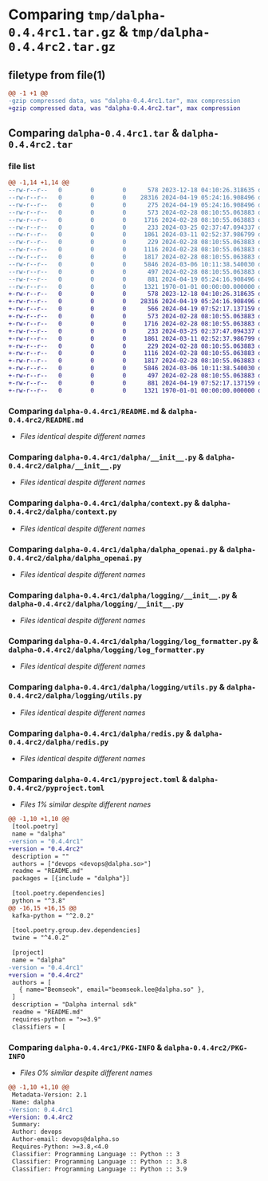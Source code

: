 # Comparing `tmp/dalpha-0.4.4rc1.tar.gz` & `tmp/dalpha-0.4.4rc2.tar.gz`

## filetype from file(1)

```diff
@@ -1 +1 @@
-gzip compressed data, was "dalpha-0.4.4rc1.tar", max compression
+gzip compressed data, was "dalpha-0.4.4rc2.tar", max compression
```

## Comparing `dalpha-0.4.4rc1.tar` & `dalpha-0.4.4rc2.tar`

### file list

```diff
@@ -1,14 +1,14 @@
--rw-r--r--   0        0        0      578 2023-12-18 04:10:26.318635 dalpha-0.4.4rc1/README.md
--rw-r--r--   0        0        0    28316 2024-04-19 05:24:16.908496 dalpha-0.4.4rc1/dalpha/__init__.py
--rw-r--r--   0        0        0      275 2024-04-19 05:24:16.908496 dalpha-0.4.4rc1/dalpha/cobra_cls.py
--rw-r--r--   0        0        0      573 2024-02-28 08:10:55.063883 dalpha-0.4.4rc1/dalpha/context.py
--rw-r--r--   0        0        0     1716 2024-02-28 08:10:55.063883 dalpha-0.4.4rc1/dalpha/dalpha_openai.py
--rw-r--r--   0        0        0      233 2024-03-25 02:37:47.094337 dalpha-0.4.4rc1/dalpha/kafka_cli.py
--rw-r--r--   0        0        0     1861 2024-03-11 02:52:37.986799 dalpha-0.4.4rc1/dalpha/logging/__init__.py
--rw-r--r--   0        0        0      229 2024-02-28 08:10:55.063883 dalpha-0.4.4rc1/dalpha/logging/events.py
--rw-r--r--   0        0        0     1116 2024-02-28 08:10:55.063883 dalpha-0.4.4rc1/dalpha/logging/log_formatter.py
--rw-r--r--   0        0        0     1817 2024-02-28 08:10:55.063883 dalpha-0.4.4rc1/dalpha/logging/utils.py
--rw-r--r--   0        0        0     5846 2024-03-06 10:11:38.540030 dalpha-0.4.4rc1/dalpha/redis.py
--rw-r--r--   0        0        0      497 2024-02-28 08:10:55.063883 dalpha-0.4.4rc1/dalpha/signal_handler.py
--rw-r--r--   0        0        0      881 2024-04-19 05:24:16.908496 dalpha-0.4.4rc1/pyproject.toml
--rw-r--r--   0        0        0     1321 1970-01-01 00:00:00.000000 dalpha-0.4.4rc1/PKG-INFO
+-rw-r--r--   0        0        0      578 2023-12-18 04:10:26.318635 dalpha-0.4.4rc2/README.md
+-rw-r--r--   0        0        0    28316 2024-04-19 05:24:16.908496 dalpha-0.4.4rc2/dalpha/__init__.py
+-rw-r--r--   0        0        0      566 2024-04-19 07:52:17.137159 dalpha-0.4.4rc2/dalpha/cobra_cls.py
+-rw-r--r--   0        0        0      573 2024-02-28 08:10:55.063883 dalpha-0.4.4rc2/dalpha/context.py
+-rw-r--r--   0        0        0     1716 2024-02-28 08:10:55.063883 dalpha-0.4.4rc2/dalpha/dalpha_openai.py
+-rw-r--r--   0        0        0      233 2024-03-25 02:37:47.094337 dalpha-0.4.4rc2/dalpha/kafka_cli.py
+-rw-r--r--   0        0        0     1861 2024-03-11 02:52:37.986799 dalpha-0.4.4rc2/dalpha/logging/__init__.py
+-rw-r--r--   0        0        0      229 2024-02-28 08:10:55.063883 dalpha-0.4.4rc2/dalpha/logging/events.py
+-rw-r--r--   0        0        0     1116 2024-02-28 08:10:55.063883 dalpha-0.4.4rc2/dalpha/logging/log_formatter.py
+-rw-r--r--   0        0        0     1817 2024-02-28 08:10:55.063883 dalpha-0.4.4rc2/dalpha/logging/utils.py
+-rw-r--r--   0        0        0     5846 2024-03-06 10:11:38.540030 dalpha-0.4.4rc2/dalpha/redis.py
+-rw-r--r--   0        0        0      497 2024-02-28 08:10:55.063883 dalpha-0.4.4rc2/dalpha/signal_handler.py
+-rw-r--r--   0        0        0      881 2024-04-19 07:52:17.137159 dalpha-0.4.4rc2/pyproject.toml
+-rw-r--r--   0        0        0     1321 1970-01-01 00:00:00.000000 dalpha-0.4.4rc2/PKG-INFO
```

### Comparing `dalpha-0.4.4rc1/README.md` & `dalpha-0.4.4rc2/README.md`

 * *Files identical despite different names*

### Comparing `dalpha-0.4.4rc1/dalpha/__init__.py` & `dalpha-0.4.4rc2/dalpha/__init__.py`

 * *Files identical despite different names*

### Comparing `dalpha-0.4.4rc1/dalpha/context.py` & `dalpha-0.4.4rc2/dalpha/context.py`

 * *Files identical despite different names*

### Comparing `dalpha-0.4.4rc1/dalpha/dalpha_openai.py` & `dalpha-0.4.4rc2/dalpha/dalpha_openai.py`

 * *Files identical despite different names*

### Comparing `dalpha-0.4.4rc1/dalpha/logging/__init__.py` & `dalpha-0.4.4rc2/dalpha/logging/__init__.py`

 * *Files identical despite different names*

### Comparing `dalpha-0.4.4rc1/dalpha/logging/log_formatter.py` & `dalpha-0.4.4rc2/dalpha/logging/log_formatter.py`

 * *Files identical despite different names*

### Comparing `dalpha-0.4.4rc1/dalpha/logging/utils.py` & `dalpha-0.4.4rc2/dalpha/logging/utils.py`

 * *Files identical despite different names*

### Comparing `dalpha-0.4.4rc1/dalpha/redis.py` & `dalpha-0.4.4rc2/dalpha/redis.py`

 * *Files identical despite different names*

### Comparing `dalpha-0.4.4rc1/pyproject.toml` & `dalpha-0.4.4rc2/pyproject.toml`

 * *Files 1% similar despite different names*

```diff
@@ -1,10 +1,10 @@
 [tool.poetry]
 name = "dalpha"
-version = "0.4.4rc1"
+version = "0.4.4rc2"
 description = ""
 authors = ["devops <devops@dalpha.so>"]
 readme = "README.md"
 packages = [{include = "dalpha"}]
 
 [tool.poetry.dependencies]
 python = "^3.8"
@@ -16,15 +16,15 @@
 kafka-python = "^2.0.2"
 
 [tool.poetry.group.dev.dependencies]
 twine = "^4.0.2"
 
 [project]
 name = "dalpha"
-version = "0.4.4rc1"
+version = "0.4.4rc2"
 authors = [
   { name="Beomseok", email="beomseok.lee@dalpha.so" },
 ]
 description = "Dalpha internal sdk"
 readme = "README.md"
 requires-python = ">=3.9"
 classifiers = [
```

### Comparing `dalpha-0.4.4rc1/PKG-INFO` & `dalpha-0.4.4rc2/PKG-INFO`

 * *Files 0% similar despite different names*

```diff
@@ -1,10 +1,10 @@
 Metadata-Version: 2.1
 Name: dalpha
-Version: 0.4.4rc1
+Version: 0.4.4rc2
 Summary: 
 Author: devops
 Author-email: devops@dalpha.so
 Requires-Python: >=3.8,<4.0
 Classifier: Programming Language :: Python :: 3
 Classifier: Programming Language :: Python :: 3.8
 Classifier: Programming Language :: Python :: 3.9
```

